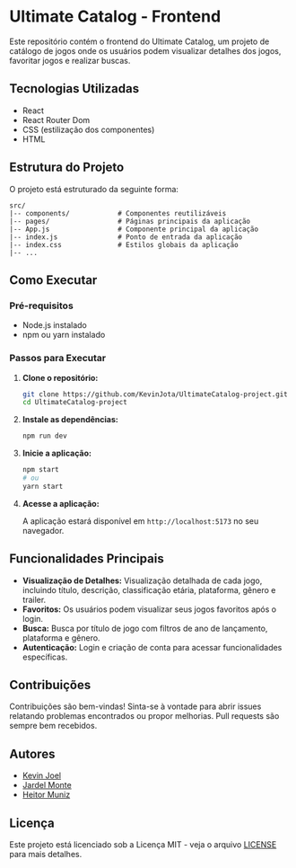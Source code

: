 # Ultimate Catalog - Frontend

Este repositório contém o frontend do Ultimate Catalog, um projeto de catálogo de jogos onde os usuários podem visualizar detalhes dos jogos, favoritar jogos e realizar buscas.

## Tecnologias Utilizadas

- React
- React Router Dom
- CSS (estilização dos componentes)
- HTML

## Estrutura do Projeto

O projeto está estruturado da seguinte forma:

```
src/
|-- components/            # Componentes reutilizáveis
|-- pages/                 # Páginas principais da aplicação
|-- App.js                 # Componente principal da aplicação
|-- index.js               # Ponto de entrada da aplicação
|-- index.css              # Estilos globais da aplicação
|-- ...
```

## Como Executar

### Pré-requisitos

- Node.js instalado
- npm ou yarn instalado

### Passos para Executar

1. **Clone o repositório:**

   ```bash
   git clone https://github.com/KevinJota/UltimateCatalog-project.git
   cd UltimateCatalog-project
   ```

2. **Instale as dependências:**

   ```bash
   npm run dev
   ```

3. **Inicie a aplicação:**

   ```bash
   npm start
   # ou
   yarn start
   ```

4. **Acesse a aplicação:**

   A aplicação estará disponível em `http://localhost:5173` no seu navegador.

## Funcionalidades Principais

- **Visualização de Detalhes:** Visualização detalhada de cada jogo, incluindo título, descrição, classificação etária, plataforma, gênero e trailer.
- **Favoritos:** Os usuários podem visualizar seus jogos favoritos após o login.
- **Busca:** Busca por título de jogo com filtros de ano de lançamento, plataforma e gênero.
- **Autenticação:** Login e criação de conta para acessar funcionalidades específicas.

## Contribuições

Contribuições são bem-vindas! Sinta-se à vontade para abrir issues relatando problemas encontrados ou propor melhorias. Pull requests são sempre bem recebidos.

## Autores

- [Kevin Joel](https://github.com/KevinJota)
- [Jardel Monte](https://github.com/Jardel-Monte)
- [Heitor Muniz](https://github.com/Jardel-Monte)

## Licença

Este projeto está licenciado sob a Licença MIT - veja o arquivo [LICENSE](LICENSE) para mais detalhes.
